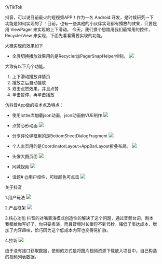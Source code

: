 仿TikTok

抖音，可以说目前最火的短视频APP！作为一名 Android 开发，是时候研究一下功能是如何实现的了！目前，也有一些其他的小伙伴实现都有播放的效果，只要是用 ViewPager 来实现的上下滑动。 今天，我们换个思路用我们最常用的控件，RecyclerView 来实现，下面先看看需要实现的功能。

大概实现的效果如下
- 全屏切换播放效果用的是Recycler加PagerSnapHelper控制。
![](https://user-gold-cdn.xitu.io/2019/10/22/16df14a6cf3296fc?imageslim)

大致有以下几个功能。
1. 上下滑动播放详情页
2. 播放之后自动播放
3. 双击点赞效果，并且点赞
4. 单击暂停，再单击播放

仿抖音App做的技术点及特点：


- 使用lottie库加载json动画，json动画由VUE制作
![](https://upload-images.jianshu.io/upload_images/8669504-dd45e579a049a9c3.gif?imageMogr2/auto-orient/strip)


- 点赞心形动画
![](https://upload-images.jianshu.io/upload_images/8669504-fccfa86f71641144.gif?imageMogr2/auto-orient/strip)


- 分享评论弹框用的是BottomSheetDialogFragment
![](https://upload-images.jianshu.io/upload_images/8669504-edd6777f1ba8733a.gif?imageMogr2/auto-orient/strip)


- 个人主页用的是CoordinatorLayout+AppBarLayout折叠布局。
![](https://upload-images.jianshu.io/upload_images/8669504-ca63d12612869f5d.gif?imageMogr2/auto-orient/strip)


- 头像大图页面
![](https://upload-images.jianshu.io/upload_images/8669504-94434ff349aec811.gif?imageMogr2/auto-orient/strip)


- 同城视频
![](https://upload-images.jianshu.io/upload_images/8669504-fb5e3e9ad10cd1c5.gif?imageMogr2/auto-orient/strip)

- 话题# @用户控件，可标颜色可点击
![](https://upload-images.jianshu.io/upload_images/8669504-475553d2484c356a.png?imageMogr2/auto-orient/strip%7CimageView2/2/w/400)


关于抖音

1.用户玩法
![](https://upload-images.jianshu.io/upload_images/8669504-18e92aa34cdebc9d.png?imageMogr2/auto-orient/strip%7CimageView2/2/w/800)


2.产品框架
![](https://upload-images.jianshu.io/upload_images/8669504-a39d675b64260dd5.png?imageMogr2/auto-orient/strip%7CimageView2/2/w/800)


3.核心功能
抖音的对嘴表演模式创造性的解决了这个问题，通过音频台词，剧本我都给你写好了，你只要表演，而且音频时长很短不到15秒，降低了表达成本，增加了内容趣味，恰巧因为这个低成本内容也变得易扩散。


4.拉新
![](https://upload-images.jianshu.io/upload_images/8669504-ff8114efb2a74747.png?imageMogr2/auto-orient/strip%7CimageView2/2/w/800)


由于没有接口获取数据，使用的方式是将图片视频资源下载放入项目中，自己构造的视频列表数据。